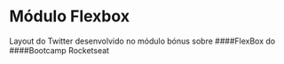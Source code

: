 # Módulo Flexbox
Layout do Twitter desenvolvido no módulo bónus sobre ####FlexBox do ####Bootcamp Rocketseat
